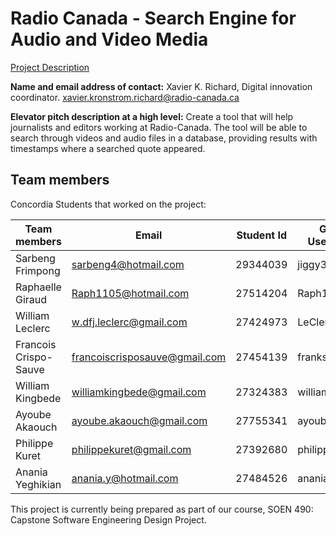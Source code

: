 # Radio Canada - Search Engine for Audio and Video Media

[Project Description](https://docs.google.com/document/d/1BW1_ryxb9ybWWSz8yv0q_4uwVtmrzDudvvWG6gARVAk/edit)

**Name and email address of contact:** Xavier K. Richard, Digital innovation coordinator. xavier.kronstrom.richard@radio-canada.ca

**Elevator pitch description at a high level:** Create a tool that will help journalists and editors working at Radio-Canada. The tool will be able to search through videos and audio files in a database, providing results with timestamps where a searched quote appeared.

## Team members 

Concordia Students that worked on the project:

Team members          | Email                         | Student Id   |Github Usernames
------------          | --------------------          | ------------ |----------------
Sarbeng Frimpong      | sarbeng4@hotmail.com          | 29344039     | jiggy357
Raphaelle Giraud      | Raph1105@hotmail.com          | 27514204     | Raph1105
William Leclerc       | w.dfj.leclerc@gmail.com       | 27424973     | LeCleric
Francois Crispo-Sauve | francoiscrisposauve@gmail.com | 27454139     | franksauve
William Kingbede      | williamkingbede@gmail.com     | 27324383     | williamkingbede
Ayoube Akaouch        | ayoube.akaouch@gmail.com      | 27755341     | ayoubeakaouch
Philippe Kuret        | philippekuret@gmail.com       | 27392680     | philippekuret
Anania Yeghikian      | anania.y@hotmail.com          | 27484526     | anania-y


This project is currently being prepared as part of our course, SOEN 490: Capstone Software Engineering Design Project. 
